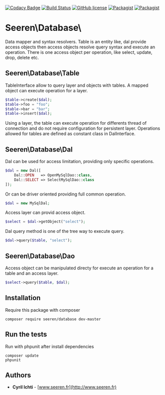 [![Codacy Badge](https://api.codacy.com/project/badge/Grade/de22108fe4b94e9691bcae0f9da7b73a)](https://www.codacy.com/app/seeren/database?utm_source=github.com&amp;utm_medium=referral&amp;utm_content=seeren/database&amp;utm_campaign=Badge_Grade) [![Build Status](https://travis-ci.org/seeren/database.svg?branch=master)](https://travis-ci.org/seeren/database) [![GitHub license](https://img.shields.io/badge/license-MIT-orange.svg)](https://raw.githubusercontent.com/seeren/database/master/LICENSE) [![Packagist](https://img.shields.io/packagist/v/seeren/database.svg)](https://packagist.org/packages/seeren/database#v1.0.4) [![Packagist](https://img.shields.io/packagist/dt/seeren/database.svg)](https://packagist.org/packages/seeren/database/stats)

# Seeren\Database\
Data mapper and syntax resolvers.
Table is an entity like, dal provide access objects then access objects resolve query syntax and execute an operation. There is one access object per operation, like select, update, drop, delete etc.

## Seeren\Database\Table
TableInterface allow to query layer and objects with tables. A mapped object can execute operation for a layer.
```php
$table->create($dal);
$table->foo = "foo";
$table->bar = "bar";
$table->insert($dal);
```
Using a layer, the table can execute operation for differents thread of connection and do not require configuration for persistent layer. Operations allowed for tables are defined as constant class in DalInterface.

## Seeren\Database\Dal
Dal can be used for access limitation, providing only specific operations.
```php
$dal = new Dal([
    Dal::OPEN   => OpenMySqlDao::class,
    Dal::SELECT => SelectMySqlDao::class
]);
```
Or can be driver oriented providing full common operation.
```php
$dal = new MySqlDal;
```
Access layer can provid access object.
```php
$select = $dal->getObject("select");
```
Dal query method is one of the tree way to execute query.
```php
$dal->query($table, "select");
```

## Seeren\Database\Dao
Access object can be manipulated directy for execute an operation for a table and an access layer.
```php
$select->query($table, $dal);
```

## Installation
Require this package with composer
```
composer require seeren/database dev-master
```

## Run the tests
Run with phpunit after install dependencies
```
composer update
phpunit
```

## Authors
* **Cyril Ichti** - [www.seeren.fr](http://www.seeren.fr)